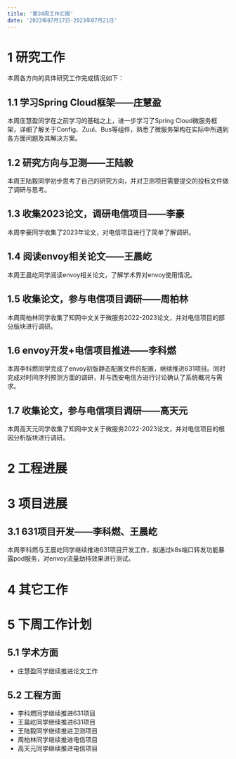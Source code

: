```yaml
---
title: '第24周工作汇报'
date: '2023年07月17日-2023年07月21日'
---
```


<!-- 只允许使用一级标题和二级标题 -->

# 1 研究工作

本周各方向的具体研究工作完成情况如下：

## 1.1 学习Spring Cloud框架——庄慧盈

本周庄慧盈同学在之前学习的基础之上，进一步学习了Spring Cloud微服务框架，详细了解关于Config、Zuul、Bus等组件，熟悉了微服务架构在实际中所遇到各方面问题及其解决方案。

## 1.2 研究方向与卫测——王陆毅

本周王陆毅同学初步思考了自己的研究方向，并对卫测项目需要提交的投标文件做了调研与思考。

## 1.3 收集2023论文，调研电信项目——李豪

本周李豪同学收集了2023年论文，对电信项目进行了简单了解调研。

## 1.4 阅读envoy相关论文——王晨屹

本周王晨屹同学阅读envoy相关论文，了解学术界对envoy使用情况。

## 1.5 收集论文，参与电信项目调研——周柏林

本周周柏林同学收集了知网中文关于微服务2022-2023论文，并对电信项目的部分版块进行调研。

## 1.6 envoy开发+电信项目推进——李科燃

本周李科燃同学完成了envoy初版静态配置文件的配置，继续推进631项目。同时完成对时间序列预测方面的调研，并与西安电信方进行讨论确认了系统概况与需求。

## 1.7 收集论文，参与电信项目调研——高天元

本周高天元同学收集了知网中文关于微服务2022-2023论文，并对电信项目的根因分析版块进行调研。

# 2 工程进展

# 3 项目进展

## 3.1 631项目开发——李科燃、王晨屹

本周李科燃与王晨屹同学继续推进631项目开发工作，拟通过k8s端口转发功能暴露pod服务，对envoy流量劫持效果进行测试。

# 4 其它工作

# 5 下周工作计划

## 5.1 学术方面

+ 庄慧盈同学继续推进论文工作

## 5.2 工程方面

+ 李科燃同学继续推进631项目
+ 王晨屹同学继续推进631项目
+ 王陆毅同学继续推进卫测项目
+ 周柏林同学继续推进电信项目
+ 高天元同学继续推进电信项目

